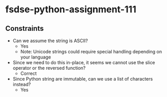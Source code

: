 # fsdse-python-assignment-111

## Constraints
* Can we assume the string is ASCII?
	* Yes
	* Note: Unicode strings could require special handling depending on your language
* Since we need to do this in-place, it seems we cannot use the slice operator or the reversed function?
	* Correct
* Since Python string are immutable, can we use a list of characters instead?
	* Yes